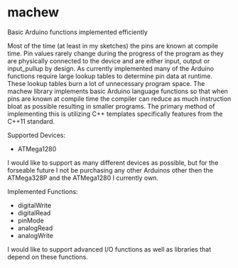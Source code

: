 # machew
Basic Arduino functions implemented efficiently

Most of the time (at least in my sketches) the pins are known at compile time.
Pin values rarely change during the progress of the program as they are 
physically connected to the device and are either input, output or input_pullup 
by design.  As currently implemented many of the Arduino functions require
large lookup tables to determine pin data at runtime.  These lookup tables burn
a lot of unnecessary program space.  The machew library implements basic
Arduino language functions so that when pins are known at compile time the
compiler can reduce as much instruction bloat as possible resulting in smaller
programs.  The primary method of implementing this is utilizing C++ templates
specifically features from the C++11 standard.

Supported Devices:
* ATMega1280

I would like to support as many different devices as possible, but for the
forseable future I not be purchasing any other Arduinos other then the 
ATMega328P and the ATMega1280 I currently own.

Implemented Functions:
* digitalWrite
* digitalRead
* pinMode
* analogRead
* analogWrite

I would like to support advanced I/O functions as well as libraries that depend
on these functions.


